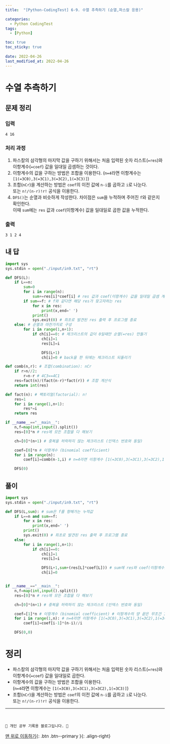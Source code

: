 ```yaml
---
title:  "[Python-CodingTest] 6-9. 수열 추측하기 (순열,파스칼 응용)"

categories:
  - Python CodingTest
tags:
  - [Python]

toc: true
toc_sticky: true
 
date: 2022-04-26
last_modified_at: 2022-04-26
---
```


# 수열 추측하기
## 문제 정리
### 입력
```
4 16
```
### 처리 과정
1. 파스칼의 삼각형의 마지막 값을 구하기 위해서는 처음 입력된 숫자 리스트(`=res`)와 이항계수(`=coef`) 값을 일대일 곱셈하는 것이다.
2. 이항계수의 값을 구하는 방법은 조합을 이용한다. (`n=4`라면 이항계수는 `[1(=3C0),3(=3C1),3(=3C2),1(=3C3)]`)
3. 조합(`nCr`)을 계산하는 방법은 `coef`의 이전 값에 `n-i`를 곱하고 `i`로 나눈다.<br>
또는 `n!/(n-r)!r!` 공식을 이용한다.
4. `DFS()`는 순열과 비슷하게 작성한다. 차이점은 `sum`을 누적하며 주어진 `f`와 같은지 확인한다.<br>이때 `sum`에는 `res` 값과 `coef`(이항계수) 값을 일대일로 곱한 값을 누적한다.

### 출력
```
3 1 2 4
```
## 내 답
```py
import sys
sys.stdin = open("./input/in9.txt", "rt")

def DFS(L):
    if L==n:
        sum=0
        for i in range(n):
            sum+=res[i]*coef[i] # res 값과 coef(이항계수) 값을 일대일 곱셈 계산
        if sum==f: # f와 같다면 해당 res가 찾고자하는 res
            for x in res:
                print(x,end=' ')
            print()
            sys.exit(0) # 최초로 발견된 res 출력 후 프로그램 종료
    else: # 순열과 마찬가지로 구성
        for i in range(1,n+1):
            if ch[i]==0: # 체크리스트의 값이 0일때만 순열(=res) 만들기
                ch[i]=1
                res[L]=i

                DFS(L+1)
                ch[i]=0 # back을 한 뒤에는 체크리스트 되돌리기

def comb(n,r): # 조합(combination): nCr
    if r>n//2:
        r=n-r # 4C3==4C1
    res=fact(n)/(fact(n-r)*fact(r)) # 조합 계산식
    return int(res)

def fact(n): # 팩토리얼(factorial): n!
    res=1
    for i in range(1,n+1):
        res*=i
    return res

if __name__=="__main__":
    n,f=map(int,input().split())
    res=[0]*n # res에 모든 조합을 다 해보기

    ch=[0]*(n+1) # 중복을 허락하지 않는 체크리스트 (인덱스 번호와 동일)

    coef=[0]*n # 이항계수 (binomial coefficient)
    for i in range(n):
        coef[i]=comb(n-1,i) # n=4라면 이항계수 [1(=3C0),3(=3C1),3(=3C2),1(=3C3)]

    DFS(0)
```
## 풀이 
```py
import sys
sys.stdin = open("./input/in9.txt", "rt")

def DFS(L,sum): # sum은 f를 향해가는 누적값
    if L==n and sum==f:
        for x in res:
            print(x,end=' ')
        print()
        sys.exit(0) # 최초로 발견된 res 출력 후 프로그램 종료
    else:
        for i in range(1,n+1):
            if ch[i]==0:
                ch[i]=1
                res[L]=i

                DFS(L+1,sum+(res[L]*coef[L])) # sum에 res와 coef(이항계수)를 일대일로 곱한 값 누적
                ch[i]=0


if __name__=="__main__":
    n,f=map(int,input().split())
    res=[0]*n # res에 모든 조합을 다 해보기

    ch=[0]*(n+1) # 중복을 허락하지 않는 체크리스트 (인덱스 번호와 동일)

    coef=[1]*n # 이항계수 (binomial coefficient) # 이항계수의 양 끝은 무조건 1
    for i in range(1,n): # n=4라면 이항계수 [1(=3C0),3(=3C1),3(=3C2),1(=3C3)]
        coef[i]=coef[i-1]*(n-i)//i

    DFS(0,0)
```

# 정리
- 파스칼의 삼각형의 마지막 값을 구하기 위해서는 처음 입력된 숫자 리스트(`=res`)와 이항계수(`=coef`) 값을 일대일로 곱한다.
- 이항계수의 값을 구하는 방법은 조합을 이용한다. <br>(`n=4`라면 이항계수는 `[1(=3C0),3(=3C1),3(=3C2),1(=3C3)]`)
- 조합(`nCr`)을 계산하는 방법은 `coef`의 이전 값에 `n-i`를 곱하고 `i`로 나눈다.<br>
또는 `n!/(n-r)!r!` 공식을 이용한다.

***
<br>

    💛 개인 공부 기록용 블로그입니다. 👻

[맨 위로 이동하기](#){: .btn .btn--primary }{: .align-right}